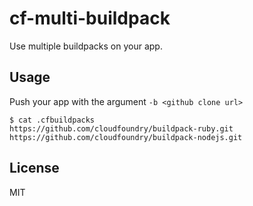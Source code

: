 # cf-multi-buildpack

Use multiple buildpacks on your app.

## Usage

Push your app with the argument `-b <github clone url>`

    $ cat .cfbuildpacks
    https://github.com/cloudfoundry/buildpack-ruby.git
    https://github.com/cloudfoundry/buildpack-nodejs.git

## License

MIT
